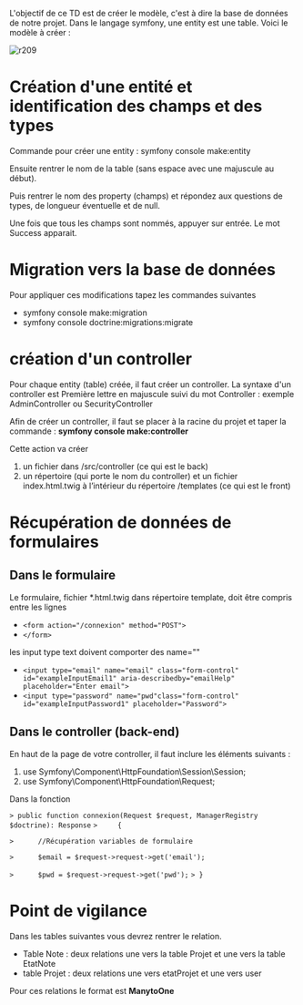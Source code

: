 L'objectif de ce TD est de créer le modèle, c'est à dire la base de données de notre projet.
Dans le langage symfony, une entity est une table.
Voici le modèle à créer :

![r209](http://51.222.75.212/ressources/modeleR209.png)
# Création d'une entité et identification des champs et des types
Commande pour créer une entity : symfony console make:entity

Ensuite rentrer le nom de la table (sans espace avec une majuscule au début).

Puis rentrer le nom des property (champs) et répondez aux questions de types, de longueur éventuelle et de null.

Une fois que tous les champs sont nommés, appuyer sur entrée.
Le mot Success apparait.

# Migration vers la base de données

Pour appliquer ces modifications tapez les commandes suivantes 
* symfony console make:migration
* symfony console doctrine:migrations:migrate

# création d'un controller

Pour chaque entity (table) créée, il faut créer un controller.
La syntaxe d'un controller est Première lettre en majuscule suivi du mot Controller : exemple AdminController ou SecurityController

Afin de créer un controller, il faut se placer à la racine du projet et taper la commande : **symfony console make:controller**

Cette action va créer 
1. un fichier dans /src/controller (ce qui est le back)
1. un répertoire (qui porte le nom du controller) et un fichier index.html.twig à l’intérieur du répertoire /templates (ce qui est le front)

# Récupération de données de formulaires

## Dans le formulaire
Le formulaire, fichier *.html.twig dans répertoire template, doit être compris entre les lignes 
* `<form action="/connexion" method="POST">`
* `</form>`

les input type text doivent comporter des name=""

* `<input type="email" name="email" class="form-control" id="exampleInputEmail1" aria-describedby="emailHelp" placeholder="Enter email">`
* `<input type="password" name="pwd"class="form-control" id="exampleInputPassword1" placeholder="Password">`

## Dans le controller (back-end)

En haut de la page de votre controller, il faut inclure les éléments suivants :
1. use Symfony\Component\HttpFoundation\Session\Session;
1. use Symfony\Component\HttpFoundation\Request;

Dans la fonction

`> public function connexion(Request $request, ManagerRegistry $doctrine): Response`
`>     {`

`> 		//Récupération variables de formulaire`

`> 		$email = $request->request->get('email');`

`> 		$pwd = $request->request->get('pwd');`
`> }`

# Point de vigilance
Dans les tables suivantes vous devrez rentrer le relation.
* Table Note : deux relations une vers la table Projet et une vers la table EtatNote
* table Projet : deux relations une vers etatProjet et une vers user

Pour ces relations le format est **ManytoOne**
